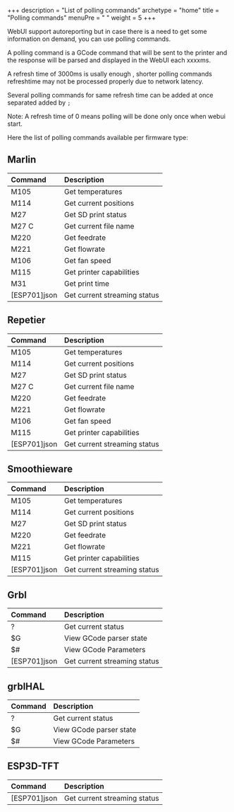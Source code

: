 +++
description = "List of polling commands"
archetype = "home"
title = "Polling commands"
menuPre = "<i class='fas fa-question'></i> "
weight = 5
+++

WebUI support autoreporting but in case there is a need to get some information on demand, you can use polling commands. 

A polling command is a GCode command that will be sent to the printer and the response will be parsed and displayed in the WebUI each xxxxms.   

A refresh time of 3000ms is usally enough , shorter polling commands refreshtime may not be processed properly due to network latency.

Several polling commands for same refresh time can be added  at once separated added by `;` 

Note: A refresh time of 0 means polling will be done only once when webui start.

Here the list of polling commands available per firmware type:

## Marlin 

| Command | Description|
|:---|:---|
| M105 | Get temperatures |
| M114 | Get current positions |
| M27 | Get SD print status |
| M27 C | Get current file name |
| M220 | Get feedrate |
| M221 | Get flowrate |
| M106 | Get fan speed |
| M115 | Get printer capabilities |
| M31 | Get print time |
| [ESP701]json | Get current streaming status |



## Repetier

| Command | Description|
|:---|:---|
| M105 | Get temperatures |
| M114 | Get current positions |
| M27 | Get SD print status |
| M27 C | Get current file name |
| M220 | Get feedrate |
| M221 | Get flowrate |
| M106 | Get fan speed |
| M115 | Get printer capabilities |
| [ESP701]json | Get current streaming status |

## Smoothieware

| Command | Description|
|:---|:---|
| M105 | Get temperatures |
| M114 | Get current positions |
| M27 | Get SD print status |
| M220 | Get feedrate |
| M221 | Get flowrate |
| M115 | Get printer capabilities |
| [ESP701]json | Get current streaming status |

## Grbl

| Command | Description|
|:---|:---|
| ? | Get current status |
| $G | View GCode parser state |
| $# | View GCode Parameters |
| [ESP701]json | Get current streaming status |


## grblHAL

| Command | Description|
|:---|:---|
| ? | Get current status |
| $G | View GCode parser state |
| $# | View GCode Parameters |

## ESP3D-TFT

| Command | Description|
|:---|:---|
| [ESP701]json | Get current streaming status |

